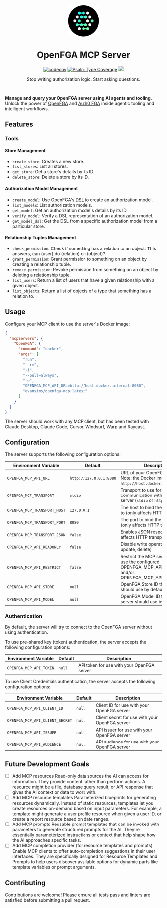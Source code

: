 <div align="center">
  <p><a href="https://openfga.dev"><img src=".github/openfga.png" width="100" /></a></p>

  <h1>OpenFGA MCP Server</h1>

  <p>
    <a href="https://codecov.io/gh/evansims/openfga-mcp" target="_blank"><img src="https://codecov.io/gh/evansims/openfga-mcp/graph/badge.svg?token=DG6KWF1EG6" alt="codecov" /></a>
    <a href="https://shepherd.dev/github/evansims/openfga-mcp" target="_blank"><img src="https://shepherd.dev/github/evansims/openfga-mcp/coverage.svg" alt="Psalm Type Coverage" /></a>
    <a href="https://www.bestpractices.dev/projects/10666"><img src="https://www.bestpractices.dev/projects/10666/badge"></a>
  </p>

  <p>Stop writing authorization logic. Start asking questions.</p>
</div>

<p><br /></p>

**Manage and query your OpenFGA server using AI agents and tooling.** Unlock the power of [OpenFGA](https://openfga.dev/) and [Auth0 FGA](https://auth0.com/fine-grained-authorization) inside agentic tooling and intelligent workflows.

## Features

### Tools

#### Store Management

- `create_store`: Creates a new store.
- `list_stores`: List all stores.
- `get_store`: Get a store's details by its ID.
- `delete_store`: Delete a store by its ID.

#### Authorization Model Management

- `create_model`: Use OpenFGA's [DSL](https://openfga.dev/docs/configuration-language) to create an authorization model.
- `list_models`: List authorization models.
- `get_model`: Get an authorization model's details by its ID.
- `verify_model`: Verify a DSL representation of an authorization model.
- `get_model_dsl`: Get the DSL from a specific authorization model from a particular store.

#### Relationship Tuples Management

- `check_permission`: Check if something has a relation to an object. This answers, can (user) do (relation) on (object)?
- `grant_permission`: Grant permission to something on an object by creating a relationship tuple.
- `revoke_permission`: Revoke permission from something on an object by deleting a relationship tuple.
- `list_users`: Return a list of users that have a given relationship with a given object.
- `list_objects`: Return a list of objects of a type that something has a relation to.

## Usage

Configure your MCP client to use the server's Docker image:

```json
{
  "mcpServers": {
    "OpenFGA": {
      "command": "docker",
      "args": [
        "run",
        "--rm",
        "-i",
        "--pull=always",
        "-e",
        "OPENFGA_MCP_API_URL=http://host.docker.internal:8080",
        "evansims/openfga-mcp:latest"
      ]
    }
  }
}
```

The server should work with any MCP client, but has been tested with Claude Desktop, Claude Code, Cursor, Windsurf, Warp and Raycast.

## Configuration

The server supports the following configuration options:

| Environment Variable         | Default                 | Description                                                                                           |
| ---------------------------- | ----------------------- | ----------------------------------------------------------------------------------------------------- |
| `OPENFGA_MCP_API_URL`        | `http://127.0.0.1:8080` | URL of your OpenFGA server. Note: the Docker image defaults to `http://host.docker.internal:8080`     |
| `OPENFGA_MCP_TRANSPORT`      | `stdio`                 | Transport to use for communication with the MCP server (`stdio` or `http`)                            |
| `OPENFGA_MCP_TRANSPORT_HOST` | `127.0.0.1`             | The host to bind the MCP server to (only affects HTTP transport)                                      |
| `OPENFGA_MCP_TRANSPORT_PORT` | `8080`                  | The port to bind the MCP server to (only affects HTTP transport)                                      |
| `OPENFGA_MCP_TRANSPORT_JSON` | `false`                 | Enables JSON responses (only affects HTTP transport)                                                  |
| `OPENFGA_MCP_API_READONLY`   | `false`                 | Disable write operations (create, update, delete)                                                     |
| `OPENFGA_MCP_API_RESTRICT`   | `false`                 | Restrict the MCP server to ONLY use the configured OPENFGA_MCP_API_STORE and/or OPENFGA_MCP_API_MODEL |
| `OPENFGA_MCP_API_STORE`      | `null`                  | OpenFGA Store ID the MCP server should use by default                                                 |
| `OPENFGA_MCP_API_MODEL`      | `null`                  | OpenFGA Model ID the MCP server should use by default                                                 |

### Authentication

By default, the server will try to connect to the OpenFGA server without using authentication.

To use pre-shared key (token) authentication, the server accepts the following configuration options:

| Environment Variable    | Default | Description                                |
| ----------------------- | ------- | ------------------------------------------ |
| `OPENFGA_MCP_API_TOKEN` | `null`  | API token for use with your OpenFGA server |

To use Client Credentials authentication, the server accepts the following configuration options:

| Environment Variable            | Default | Description                                    |
| ------------------------------- | ------- | ---------------------------------------------- |
| `OPENFGA_MCP_API_CLIENT_ID`     | `null`  | Client ID for use with your OpenFGA server     |
| `OPENFGA_MCP_API_CLIENT_SECRET` | `null`  | Client secret for use with your OpenFGA server |
| `OPENFGA_MCP_API_ISSUER`        | `null`  | API issuer for use with your OpenFGA server    |
| `OPENFGA_MCP_API_AUDIENCE`      | `null`  | API audience for use with your OpenFGA server  |

## Future Development Goals

- [ ] Add MCP resources
      Read-only data sources the AI can access for information. They provide content rather than perform actions. A resource might be a file, database query result, or API response that gives the AI context or data to work with.
- [ ] Add MCP resource templates
      Parameterized blueprints for generating resources dynamically. Instead of static resources, templates let you create resources on-demand based on input parameters. For example, a template might generate a user profile resource when given a user ID, or create a report resource based on date ranges.
- [ ] Add MCP prompts
      Reusable prompt templates that can be invoked with parameters to generate structured prompts for the AI. They're essentially parameterized instructions or context that help shape how the AI approaches specific tasks.
- [ ] Add MCP completion provider (for resource templates and prompts)
      Enable MCP clients to offer auto-completion suggestions in their user interfaces. They are specifically designed for Resource Templates and Prompts to help users discover available options for dynamic parts like template variables or prompt arguments.

## Contributing

Contributions are welcome! Please ensure all tests pass and linters are satisfied before submitting a pull request.
